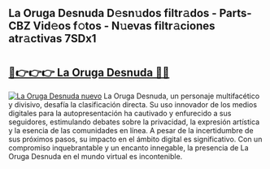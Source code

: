 ## La Oruga Desnuda D𝚎sn𝚞dos filtr𝚊dos - Parts-CBZ Vid𝚎os f𝚘tos - N𝚞evas filtr𝚊ciones atr𝚊ctivas 7SDx1

# <h2><a href="http://mb1fwmm.tromn.icu/?c=La+Oruga+Desnuda">🔗👉👉👉 La Oruga Desnuda 🔗🔗</a></h2>

[![La Oruga Desnuda nuevo](https://i.imgur.com/pEAQMta.gif)](http://mb1fwmm.tromn.icu/?c=La+Oruga+Desnuda)
La Oruga Desnuda, un personaje multifacético y divisivo, desafía la clasificación directa. Su uso innovador de los medios digitales para la autopresentación ha cautivado y enfurecido a sus seguidores, estimulando debates sobre la privacidad, la expresión artística y la esencia de las comunidades en línea. A pesar de la incertidumbre de sus próximos pasos, su impacto en el ámbito digital es significativo. Con un compromiso inquebrantable y un encanto innegable, la presencia de La Oruga Desnuda en el mundo virtual es incontenible.
